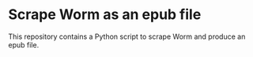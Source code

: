 Scrape Worm as an epub file
===============================

This repository contains a Python script to scrape Worm and produce an epub file.
